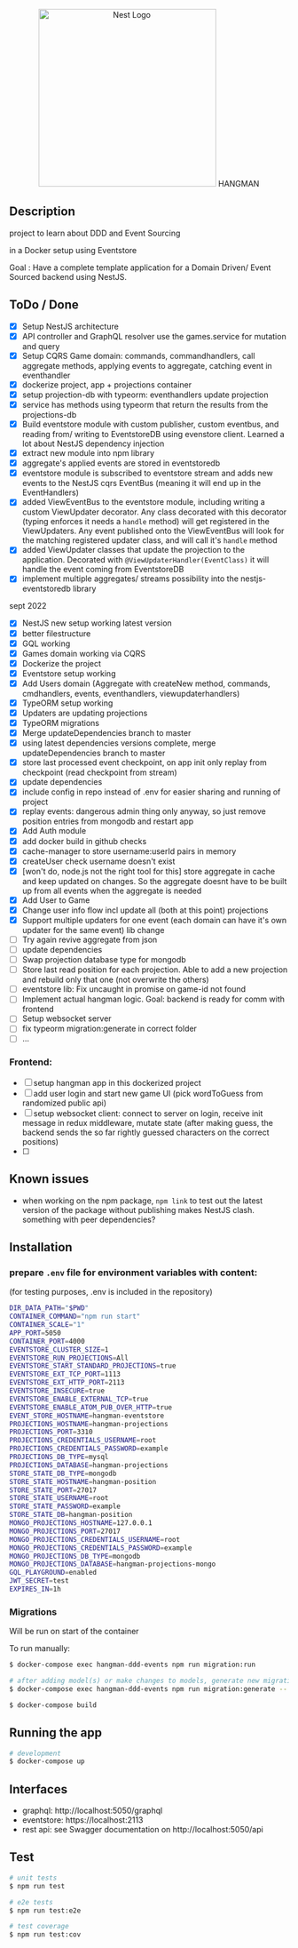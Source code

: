 <p align="center">
  <a href="http://nestjs.com/" target="blank"><img src="https://nestjs.com/img/logo_text.svg" width="320" alt="Nest Logo" /></a> HANGMAN
</p>

## Description

project to learn about DDD and Event Sourcing

in a Docker setup using Eventstore

Goal : Have a complete template application for a Domain Driven/ Event Sourced backend using NestJS.

## ToDo / Done

- [x] Setup NestJS architecture
- [x] API controller and GraphQL resolver use the games.service for mutation and query
- [x] Setup CQRS Game domain: commands, commandhandlers, call aggregate methods, applying events to aggregate, catching event in eventhandler
- [x] dockerize project, app + projections container
- [x] setup projection-db with typeorm: eventhandlers update projection
- [x] service has methods using typeorm that return the results from the projections-db
- [x] Build eventstore module with custom publisher, custom eventbus, and reading from/ writing to EventstoreDB using evenstore client. Learned a lot about NestJS dependency injection
- [x] extract new module into npm library
- [x] aggregate's applied events are stored in eventstoredb
- [x] eventstore module is subscribed to eventstore stream and adds new events to the NestJS cqrs EventBus (meaning it will end up in the EventHandlers)
- [x] added ViewEventBus to the eventstore module, including writing a custom ViewUpdater decorator. Any class decorated with this decorator (typing enforces it needs a `handle` method) will get registered in the ViewUpdaters. Any event published onto the ViewEventBus will look for the matching registered updater class, and will call it's `handle` method
- [x] added ViewUpdater classes that update the projection to the application. Decorated with `@ViewUpdaterHandler(EventClass)` it will handle the event coming from EventstoreDB
- [x] implement multiple aggregates/ streams possibility into the nestjs-eventstoredb library

sept 2022

- [x] NestJS new setup working latest version
- [x] better filestructure
- [x] GQL working
- [x] Games domain working via CQRS
- [x] Dockerize the project
- [x] Eventstore setup working
- [x] Add Users domain (Aggregate with createNew method, commands, cmdhandlers, events, eventhandlers, viewupdaterhandlers)
- [x] TypeORM setup working
- [x] Updaters are updating projections
- [x] TypeORM migrations
- [x] Merge updateDependencies branch to master
- [x] using latest dependencies versions complete, merge updateDependencies branch to master
- [x] store last processed event checkpoint, on app init only replay from checkpoint (read checkpoint from stream)
- [x] update dependencies
- [x] include config in repo instead of .env for easier sharing and running of project
- [x] replay events: dangerous admin thing only anyway, so just remove position entries from mongodb and restart app
- [x] Add Auth module
- [x] add docker build in github checks
- [x] cache-manager to store username:userId pairs in memory
- [x] createUser check username doesn't exist
- [x] [won't do, node.js not the right tool for this] store aggregate in cache and keep updated on changes. So the aggregate doesnt have to be built up from all events when the aggregate is needed
- [x] Add User to Game
- [x] Change user info flow incl update all (both at this point) projections
- [x] Support multiple updaters for one event (each domain can have it's own updater for the same event) lib change
- [ ] Try again revive aggregate from json
- [ ] update dependencies
- [ ] Swap projection database type for mongodb
- [ ] Store last read position for each projection. Able to add a new projection and rebuild only that one (not overwrite the others)
- [ ] eventstore lib: Fix uncaught in promise on game-id not found
- [ ] Implement actual hangman logic. Goal: backend is ready for comm with frontend
- [ ] Setup websocket server
- [ ] fix typeorm migration:generate in correct folder
- [ ] ...

### Frontend:

- [ ] setup hangman app in this dockerized project
- [ ] add user login and start new game UI (pick wordToGuess from randomized public api)
- [ ] setup websocket client: connect to server on login, receive init message in redux middleware, mutate state (after making guess, the backend sends the so far rightly guessed characters on the correct positions)
- [ ]

## Known issues

- when working on the npm package, `npm link` to test out the latest version of the package without publishing makes NestJS clash. something with peer dependencies?

## Installation

### prepare `.env` file for environment variables with content:

(for testing purposes, .env is included in the repository)

```bash
DIR_DATA_PATH="$PWD"
CONTAINER_COMMAND="npm run start"
CONTAINER_SCALE="1"
APP_PORT=5050
CONTAINER_PORT=4000
EVENTSTORE_CLUSTER_SIZE=1
EVENTSTORE_RUN_PROJECTIONS=All
EVENTSTORE_START_STANDARD_PROJECTIONS=true
EVENTSTORE_EXT_TCP_PORT=1113
EVENTSTORE_EXT_HTTP_PORT=2113
EVENTSTORE_INSECURE=true
EVENTSTORE_ENABLE_EXTERNAL_TCP=true
EVENTSTORE_ENABLE_ATOM_PUB_OVER_HTTP=true
EVENT_STORE_HOSTNAME=hangman-eventstore
PROJECTIONS_HOSTNAME=hangman-projections
PROJECTIONS_PORT=3310
PROJECTIONS_CREDENTIALS_USERNAME=root
PROJECTIONS_CREDENTIALS_PASSWORD=example
PROJECTIONS_DB_TYPE=mysql
PROJECTIONS_DATABASE=hangman-projections
STORE_STATE_DB_TYPE=mongodb
STORE_STATE_HOSTNAME=hangman-position
STORE_STATE_PORT=27017
STORE_STATE_USERNAME=root
STORE_STATE_PASSWORD=example
STORE_STATE_DB=hangman-position
MONGO_PROJECTIONS_HOSTNAME=127.0.0.1
MONGO_PROJECTIONS_PORT=27017
MONGO_PROJECTIONS_CREDENTIALS_USERNAME=root
MONGO_PROJECTIONS_CREDENTIALS_PASSWORD=example
MONGO_PROJECTIONS_DB_TYPE=mongodb
MONGO_PROJECTIONS_DATABASE=hangman-projections-mongo
GQL_PLAYGROUND=enabled
JWT_SECRET=test
EXPIRES_IN=1h
```

### Migrations

Will be run on start of the container

To run manually:

```bash
$ docker-compose exec hangman-ddd-events npm run migration:run

# after adding model(s) or make changes to models, generate new migration:
$ docker-compose exec hangman-ddd-events npm run migration:generate -- [migration-name]
```

```bash
$ docker-compose build
```

## Running the app

```bash
# development
$ docker-compose up
```

## Interfaces

- graphql: http://localhost:5050/graphql
- eventstore: https://localhost:2113
- rest api: see Swagger documentation on http://localhost:5050/api

## Test

```bash
# unit tests
$ npm run test

# e2e tests
$ npm run test:e2e

# test coverage
$ npm run test:cov
```
